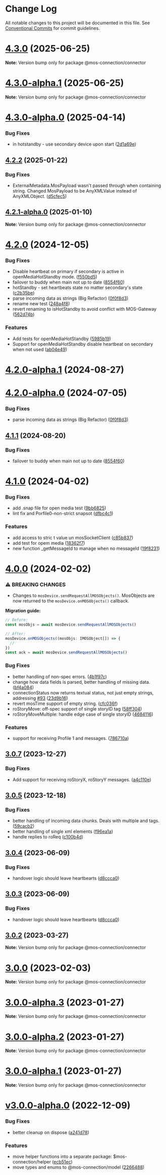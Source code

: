 # Change Log

All notable changes to this project will be documented in this file.
See [Conventional Commits](https://conventionalcommits.org) for commit guidelines.

# [4.3.0](https://github.com/nrkno/sofie-mos-connection/compare/v4.3.0-alpha.1...v4.3.0) (2025-06-25)

**Note:** Version bump only for package @mos-connection/connector





# [4.3.0-alpha.1](https://github.com/nrkno/sofie-mos-connection/compare/v4.3.0-alpha.0...v4.3.0-alpha.1) (2025-06-25)

**Note:** Version bump only for package @mos-connection/connector





# [4.3.0-alpha.0](https://github.com/nrkno/sofie-mos-connection/compare/v4.2.2...v4.3.0-alpha.0) (2025-04-14)


### Bug Fixes

* in hotstandby - use secondary device upon start ([2d1a69e](https://github.com/nrkno/sofie-mos-connection/commit/2d1a69ed1b4792ced5de1f84afc9034b0cb48035))





## [4.2.2](https://github.com/nrkno/sofie-mos-connection/compare/v4.2.2-alpha.0...v4.2.2) (2025-01-22)


### Bug Fixes

* ExternalMetadata.MosPayload wasn't passed through when containing string. Changed MosPayload to be AnyXMLValue instead of AnyXMLObject. ([d5cfec5](https://github.com/nrkno/sofie-mos-connection/commit/d5cfec50b3a1ccfeb60c4992f0e8ce50c4043bf1))





## [4.2.1-alpha.0](https://github.com/nrkno/sofie-mos-connection/compare/v4.2.0...v4.2.1-alpha.0) (2025-01-10)

**Note:** Version bump only for package @mos-connection/connector





# [4.2.0](https://github.com/nrkno/sofie-mos-connection/compare/v4.1.0...v4.2.0) (2024-12-05)


### Bug Fixes

* Disable heartbeat on primary if secondary is active in openMediaHotStandby mode. ([f550bd5](https://github.com/nrkno/sofie-mos-connection/commit/f550bd54cbd48cda0ab1becab011d4af5ff72658))
* failover to buddy when main not up to date ([8554f60](https://github.com/nrkno/sofie-mos-connection/commit/8554f6051c277be7d254bdcd9e3aa1b3ab801a10))
* hotStandby - set heartbeats state no matter secondary's state ([c2b35be](https://github.com/nrkno/sofie-mos-connection/commit/c2b35bec5db5c85ab91e97f09db2d33bb104589e))
* parse incoming data as strings (Big Refactor) ([0f0f8d3](https://github.com/nrkno/sofie-mos-connection/commit/0f0f8d3986b3fe80153971d271742cc46c0301d1))
* rename new test ([248a4f8](https://github.com/nrkno/sofie-mos-connection/commit/248a4f8e8e8bf550dde35e06ce86689298d57256))
* revert renaming to isHotStandby to avoid conflict with MOS-Gateway ([562d74b](https://github.com/nrkno/sofie-mos-connection/commit/562d74badae2a17feceddbe43b590390c7ac8015))


### Features

* Add tests for openMediaHotStandby ([5985b19](https://github.com/nrkno/sofie-mos-connection/commit/5985b191fcaea9d54d2bec73d4abf87b02f8bd26))
* Support for openMediaHotStandby disable heartbeat on secondary when not used ([ab04e49](https://github.com/nrkno/sofie-mos-connection/commit/ab04e4900f1a73324a0ff7de6363421ad579bf26))





# [4.2.0-alpha.1](https://github.com/nrkno/sofie-mos-connection/compare/v4.1.1...v4.2.0-alpha.1) (2024-08-27)



# [4.2.0-alpha.0](https://github.com/nrkno/sofie-mos-connection/compare/v4.1.0...v4.2.0-alpha.0) (2024-07-05)


### Bug Fixes

* parse incoming data as strings (Big Refactor) ([0f0f8d3](https://github.com/nrkno/sofie-mos-connection/commit/0f0f8d3986b3fe80153971d271742cc46c0301d1))





## [4.1.1](https://github.com/nrkno/sofie-mos-connection/compare/v4.1.0...v4.1.1) (2024-08-20)


### Bug Fixes

* failover to buddy when main not up to date ([8554f60](https://github.com/nrkno/sofie-mos-connection/commit/8554f6051c277be7d254bdcd9e3aa1b3ab801a10))





# [4.1.0](https://github.com/nrkno/sofie-mos-connection/compare/v4.0.0...v4.1.0) (2024-04-02)


### Bug Fixes

* add .snap file for open media test ([9bb6825](https://github.com/nrkno/sofie-mos-connection/commit/9bb6825cb2986d3ce3ac90a8c7ef2c7f3a6f5adc))
* lint fix and Porfile0-non-strict snapsot ([dfbc4c1](https://github.com/nrkno/sofie-mos-connection/commit/dfbc4c1fccf66b717aec16ea033b81e28a68455e))


### Features

* add access to stric t value un mosSocketClient ([c85b837](https://github.com/nrkno/sofie-mos-connection/commit/c85b837cbfb0b7b7367f9ca0bf402e70d181930e))
* add test for opem media ([18362f7](https://github.com/nrkno/sofie-mos-connection/commit/18362f74f2362eac650bddd257e3d2ef391f6c5d))
* new function _getMessageId to manage when no messageId ([19f8231](https://github.com/nrkno/sofie-mos-connection/commit/19f82311252c9b5e8c1a0ba8b901438c42e3c9d3))





# [4.0.0](https://github.com/nrkno/sofie-mos-connection/compare/v3.0.7...v4.0.0) (2024-02-02)

### ⚠ BREAKING CHANGES

- Changes to `mosDevice.sendRequestAllMOSObjects()`. MosObjects are now returned to the `mosDevice.onMOSObjects()` callback.

**Migration guide:**

```typescript
// Before:
const mosObjs = await mosDevice.sendRequestAllMOSObjects()

// After:
mosDevice.onMOSObjects((mosObjs: IMOSObject[]) => {
  //
})
const ack = await mosDevice.sendRequestAllMOSObjects()
```

### Bug Fixes

- better handling of non-spec errors. ([4b1f97c](https://github.com/nrkno/sofie-mos-connection/commit/4b1f97cf4112f465c353b482b35201fcaef9864e))
- change how data fields is parsed, better handling of missing data. ([bf4a084](https://github.com/nrkno/sofie-mos-connection/commit/bf4a0845a7f836015aa452db45c023debef94480))
- connectionStatus now returns textual status, not just empty strings, addressing [#93](https://github.com/nrkno/sofie-mos-connection/issues/93) ([23d9b16](https://github.com/nrkno/sofie-mos-connection/commit/23d9b161d597223ed750a61dc7d87bacec4def51))
- revert mosTime support of empty string. ([cfc036f](https://github.com/nrkno/sofie-mos-connection/commit/cfc036f5c2604ae193bc2d683e02ad2a9d6bb477))
- roStoryMove: off-spec support of single storyID tag ([58ff304](https://github.com/nrkno/sofie-mos-connection/commit/58ff30429976655b30596181041449b3e8060ff9))
- roStoryMoveMultiple: handle edge case of single storyID ([4684116](https://github.com/nrkno/sofie-mos-connection/commit/46841160704e11e6ac00bcdee0e3bbf828c54393))

### Features

- support for receiving Profile 1 <mosObj> and <mosListAll> messages. ([786710a](https://github.com/nrkno/sofie-mos-connection/commit/786710ad1d71015b76dc7e01cdc7a286a02c96a4))

## [3.0.7](https://github.com/nrkno/sofie-mos-connection/compare/v3.0.6...v3.0.7) (2023-12-27)

### Bug Fixes

- Add support for receiving roStoryX, roStoryY messages. ([a4c110e](https://github.com/nrkno/sofie-mos-connection/commit/a4c110e229134d11f1d7a755086d68b002281264))

## [3.0.5](https://github.com/nrkno/sofie-mos-connection/compare/v3.0.4...3.0.5) (2023-12-18)

### Bug Fixes

- better handling of incoming data chunks. Deals with multiple <mos> and </mos> tags. ([59cacb2](https://github.com/nrkno/sofie-mos-connection/commit/59cacb21c178ea14c7ad4c8771198e6ec656459c))
- better handling of single xml elements ([f96ea1a](https://github.com/nrkno/sofie-mos-connection/commit/f96ea1a61cef385435d1088acc46cd1e25c5c4bf))
- handle replies to roReq ([c100b4d](https://github.com/nrkno/sofie-mos-connection/commit/c100b4d017f21d45529c0c912754808f8a0431bc))

## [3.0.4](https://github.com/nrkno/sofie-mos-connection/compare/v3.0.1...v3.0.4) (2023-06-09)

### Bug Fixes

- handover logic should leave heartbearts ([d8ccca0](https://github.com/nrkno/sofie-mos-connection/commit/d8ccca0af14e5d3d3574fec4284b4df91336803d))

## [3.0.3](https://github.com/nrkno/sofie-mos-connection/compare/v3.0.2...v3.0.3) (2023-06-09)

### Bug Fixes

- handover logic should leave heartbearts ([d8ccca0](https://github.com/nrkno/sofie-mos-connection/commit/d8ccca0af14e5d3d3574fec4284b4df91336803d))

## [3.0.2](https://github.com/nrkno/sofie-mos-connection/compare/v3.0.1...v3.0.2) (2023-03-27)

**Note:** Version bump only for package @mos-connection/connector

# [3.0.0](https://github.com/nrkno/sofie-mos-connection/compare/v3.0.0-alpha.3...v3.0.0) (2023-02-03)

**Note:** Version bump only for package @mos-connection/connector

# [3.0.0-alpha.3](https://github.com/nrkno/sofie-mos-connection/compare/v3.0.0-alpha.2...v3.0.0-alpha.3) (2023-01-27)

**Note:** Version bump only for package @mos-connection/connector

# [3.0.0-alpha.2](https://github.com/nrkno/sofie-mos-connection/compare/v3.0.0-alpha.0...v3.0.0-alpha.2) (2023-01-27)

**Note:** Version bump only for package @mos-connection/connector

# [3.0.0-alpha.1](https://github.com/nrkno/sofie-mos-connection/compare/v3.0.0-alpha.0...3.0.0-alpha.1) (2023-01-27)

**Note:** Version bump only for package @mos-connection/connector

# [v3.0.0-alpha.0](https://github.com/nrkno/sofie-mos-connection/compare/2.0.1...v3.0.0-alpha.0) (2022-12-09)

### Bug Fixes

- better cleanup on dispose ([a241d78](https://github.com/nrkno/sofie-mos-connection/commit/a241d78e0dd0b4f8a24fb17964ea45b791afca6f))

### Features

- move helper functions into a separate package: $mos-connection/helper ([ecb51ec](https://github.com/nrkno/sofie-mos-connection/commit/ecb51ec3ca26c15a61fd629e59265345c247f82e))
- move types and enums to @mos-connection/model ([2266488](https://github.com/nrkno/sofie-mos-connection/commit/2266488f4062da6a1f2949a3374c58c26a20d79e))

